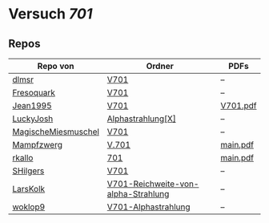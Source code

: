 # Versuch *701*

## Repos

|                     Repo von                     |                                                               Ordner                                                                |                                            PDFs                                             |
|--------------------------------------------------|-------------------------------------------------------------------------------------------------------------------------------------|---------------------------------------------------------------------------------------------|
|[dlmsr](../repo/dlmsr)                            |[V701](https://github.com/dlmsr/praktikum/tree/master/V701)                                                                          |–                                                                                            |
|[Fresoquark](../repo/Fresoquark)                  |[V701](https://github.com/Fresoquark/Anfaengerpraktikum/tree/master/V701)                                                            |–                                                                                            |
|[Jean1995](../repo/Jean1995)                      |[V701](https://github.com/Jean1995/Praktikum/tree/master/V701)                                                                       |[V701.pdf](https://github.com/Jean1995/Praktikum/blob/master/Protokolle_Fertig/V701.pdf)     |
|[LuckyJosh](../repo/LuckyJosh)                    |[Alphastrahlung[X]](https://github.com/LuckyJosh/APPhysik/tree/master/Alphastrahlung[X])                                             |–                                                                                            |
|[MagischeMiesmuschel](../repo/MagischeMiesmuschel)|[V701](https://github.com/MagischeMiesmuschel/AnfaengerPraktikum/tree/master/V701)                                                   |–                                                                                            |
|[Mampfzwerg](../repo/Mampfzwerg)                  |[V.701](https://github.com/Mampfzwerg/Praktikum/tree/master/V.701)                                                                   |[main.pdf](https://github.com/Mampfzwerg/Praktikum/blob/master/V.701/latex-template/main.pdf)|
|[rkallo](../repo/rkallo)                          |[701](https://github.com/rkallo/APWS1718/tree/master/701)                                                                            |[main.pdf](https://github.com/rkallo/APWS1718/blob/master/701/main.pdf)                      |
|[SHilgers](../repo/SHilgers)                      |[V701](https://github.com/SHilgers/Praktikum2/tree/master/V701)                                                                      |–                                                                                            |
|[LarsKolk](../repo/LarsKolk)                      |[V701-Reichweite-von-alpha-Strahlung](https://github.com/LarsKolk/Anfaengerpraktikum/tree/master/V701-Reichweite-von-alpha-Strahlung)|–                                                                                            |
|[woklop9](../repo/woklop9)                        |[V701-Alphastrahlung](https://github.com/woklop9/Anfaengerpraktikum/tree/master/V701-Alphastrahlung)                                 |–                                                                                            |
